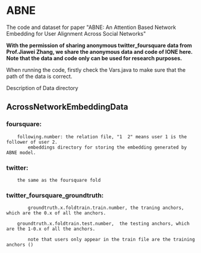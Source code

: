 # ABNE
The code and dataset for paper "ABNE: An Attention Based Network Embedding for User Alignment Across Social Networks"


**With the permission of sharing anonymous twitter_foursquare data from Prof.Jiawei Zhang, 
we share the anonymous data and code of IONE here. 
Note that the data and code only can be used for research purposes.**

When running the code, firstly check the Vars.java to make sure that the path of the data is correct. 

Description of Data directory

## AcrossNetworkEmbeddingData

### foursquare:
	
		following.number: the relation file, "1  2" means user 1 is the follower of user 2.  			   			
    		embeddings directory for storing the embedding generated by ABNE model.		

### twitter:
		the same as the foursquare fold	


### twitter_foursquare_groundtruth:

    		groundtruth.x.foldtrain.train.number, the traning anchors, which are the 0.x of all the anchors.
		
		groundtruth.x.foldtrain.test.number,  the testing anchors, which are the 1-0.x of all the anchors.
    
    		note that users only appear in the train file are the training anchors () 







